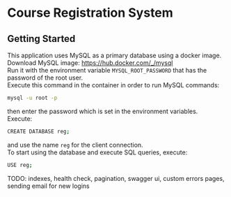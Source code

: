 # Course Registration System

## Getting Started
This application uses MySQL as a primary database using a docker image.<br>
Download MySQL image: https://hub.docker.com/_/mysql<br>
Run it with the environment variable `MYSQL_ROOT_PASSWORD` that has the password of the root user.<br>
Execute this command in the container in order to run MySQL commands: 
```sh
mysql -u root -p
```
then enter the password which is set in the environment variables.<br>
Execute: 
```sh
CREATE DATABASE reg;
```
and use the name `reg` for the client connection.<br>
To start using the database and execute SQL queries, execute:
```sh
USE reg;
```

TODO: indexes, health check, pagination, swagger ui, custom errors pages, sending email for new logins